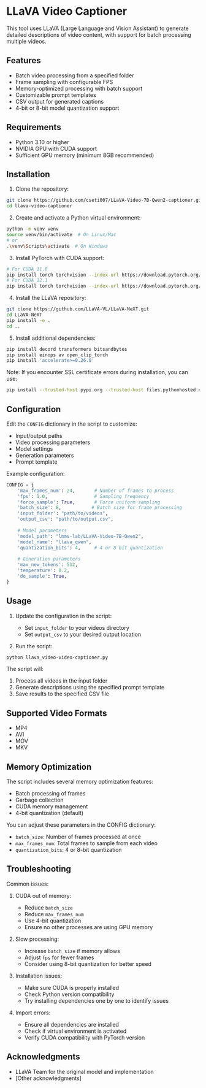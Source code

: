 # LLaVA Video Captioner

This tool uses LLaVA (Large Language and Vision Assistant) to generate detailed descriptions of video content, with support for batch processing multiple videos.

## Features
- Batch video processing from a specified folder
- Frame sampling with configurable FPS
- Memory-optimized processing with batch support
- Customizable prompt templates
- CSV output for generated captions
- 4-bit or 8-bit model quantization support

## Requirements
- Python 3.10 or higher
- NVIDIA GPU with CUDA support
- Sufficient GPU memory (minimum 8GB recommended)

## Installation

1. Clone the repository:
```bash
git clone https://github.com/cseti007/LLaVA-Video-7B-Qwen2-captioner.git
cd llava-video-captioner
```

2. Create and activate a Python virtual environment:
```bash
python -m venv venv
source venv/bin/activate  # On Linux/Mac
# or
.\venv\Scripts\activate  # On Windows
```

3. Install PyTorch with CUDA support:
```bash
# For CUDA 11.8
pip install torch torchvision --index-url https://download.pytorch.org/whl/cu118
# For CUDA 12.1
pip install torch torchvision --index-url https://download.pytorch.org/whl/cu121
```

4. Install the LLaVA repository:
```bash
git clone https://github.com/LLaVA-VL/LLaVA-NeXT.git
cd LLaVA-NeXT
pip install -e .
cd ..
```

5. Install additional dependencies:
```bash
pip install decord transformers bitsandbytes
pip install einops av open_clip_torch
pip install 'accelerate>=0.26.0'
```

Note: If you encounter SSL certificate errors during installation, you can use:
```bash
pip install --trusted-host pypi.org --trusted-host files.pythonhosted.org [package_name]
```

## Configuration

Edit the `CONFIG` dictionary in the script to customize:
- Input/output paths
- Video processing parameters
- Model settings
- Generation parameters
- Prompt template

Example configuration:
```python
CONFIG = {
    'max_frames_num': 24,       # Number of frames to process
    'fps': 1.0,                 # Sampling frequency
    'force_sample': True,       # Force uniform sampling
    'batch_size': 8,           # Batch size for frame processing
    'input_folder': "path/to/videos",
    'output_csv': "path/to/output.csv",
    
    # Model parameters
    'model_path': "lmms-lab/LLaVA-Video-7B-Qwen2",
    'model_name': "llava_qwen",
    'quantization_bits': 4,     # 4 or 8 bit quantization
    
    # Generation parameters
    'max_new_tokens': 512,
    'temperature': 0.2,
    'do_sample': True,
}
```

## Usage

1. Update the configuration in the script:
   - Set `input_folder` to your videos directory
   - Set `output_csv` to your desired output location

2. Run the script:
```bash
python llava_video-video-captioner.py
```

The script will:
1. Process all videos in the input folder
2. Generate descriptions using the specified prompt template
3. Save results to the specified CSV file

## Supported Video Formats
- MP4
- AVI
- MOV
- MKV

## Memory Optimization

The script includes several memory optimization features:
- Batch processing of frames
- Garbage collection
- CUDA memory management
- 4-bit quantization (default)

You can adjust these parameters in the CONFIG dictionary:
- `batch_size`: Number of frames processed at once
- `max_frames_num`: Total frames to sample from each video
- `quantization_bits`: 4 or 8-bit quantization

## Troubleshooting

Common issues:

1. CUDA out of memory:
   - Reduce `batch_size`
   - Reduce `max_frames_num`
   - Use 4-bit quantization
   - Ensure no other processes are using GPU memory

2. Slow processing:
   - Increase `batch_size` if memory allows
   - Adjust `fps` for fewer frames
   - Consider using 8-bit quantization for better speed

3. Installation issues:
   - Make sure CUDA is properly installed
   - Check Python version compatibility
   - Try installing dependencies one by one to identify issues

4. Import errors:
   - Ensure all dependencies are installed
   - Check if virtual environment is activated
   - Verify CUDA compatibility with PyTorch version

## Acknowledgments
- LLaVA Team for the original model and implementation
- [Other acknowledgments]
#
